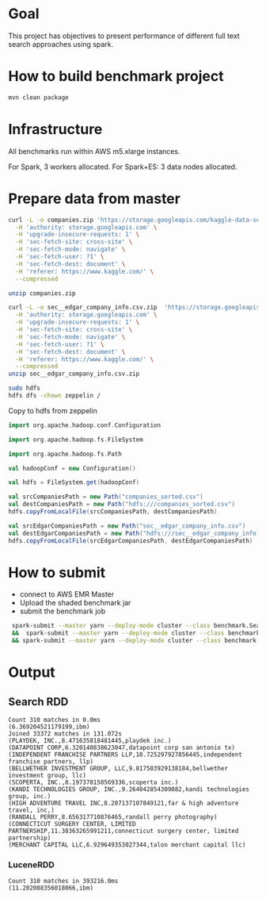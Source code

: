# Goal
This project has objectives to present performance of different
full text search approaches using spark.

# How to build benchmark project
```bash
mvn clean package
```

# Infrastructure
All benchmarks run within AWS m5.xlarge instances.

For Spark, 3 workers allocated.
For Spark+ES: 3 data nodes allocated.

# Prepare data from master
```sh
curl -L -o companies.zip 'https://storage.googleapis.com/kaggle-data-sets/189687%2F423331%2Fcompressed%2Fcompanies_sorted.csv.zip?GoogleAccessId=XXX' \
  -H 'authority: storage.googleapis.com' \
  -H 'upgrade-insecure-requests: 1' \
  -H 'sec-fetch-site: cross-site' \
  -H 'sec-fetch-mode: navigate' \
  -H 'sec-fetch-user: ?1' \
  -H 'sec-fetch-dest: document' \
  -H 'referer: https://www.kaggle.com/' \
  --compressed

unzip companies.zip

curl -L -o sec__edgar_company_info.csv.zip  'https://storage.googleapis.com/kaggle-data-sets/1538%2F913323%2Fcompressed%2Fsec__edgar_company_info.csv.zip?GoogleAccessId=XXXX' \
  -H 'authority: storage.googleapis.com' \
  -H 'upgrade-insecure-requests: 1' \
  -H 'sec-fetch-site: cross-site' \
  -H 'sec-fetch-mode: navigate' \
  -H 'sec-fetch-user: ?1' \
  -H 'sec-fetch-dest: document' \
  -H 'referer: https://www.kaggle.com/' \
  --compressed
unzip sec__edgar_company_info.csv.zip

sudo hdfs
hdfs dfs -chown zeppelin /
```

Copy to hdfs from zeppelin
```scala
import org.apache.hadoop.conf.Configuration

import org.apache.hadoop.fs.FileSystem

import org.apache.hadoop.fs.Path

val hadoopConf = new Configuration()

val hdfs = FileSystem.get(hadoopConf)

val srcCompaniesPath = new Path("companies_sorted.csv")
val destCompaniesPath = new Path("hdfs:///companies_sorted.csv")
hdfs.copyFromLocalFile(srcCompaniesPath, destCompaniesPath)

val srcEdgarCompaniesPath = new Path("sec__edgar_company_info.csv")
val destEdgarCompaniesPath = new Path("hdfs:///sec__edgar_company_info.csv")
hdfs.copyFromLocalFile(srcEdgarCompaniesPath, destEdgarCompaniesPath)
```

# How to submit

 * connect to AWS EMR Master
 * Upload the shaded benchmark jar
 * submit the benchmark job
 
````sh
 spark-submit --master yarn --deploy-mode cluster --class benchmark.SearchRDDBenchmark /tmp/benchmark/target/spark-search-benchmark-0.1.5-SNAPSHOT.jar \
 &&  spark-submit --master yarn --deploy-mode cluster --class benchmark.LuceneRDDBenchmark /tmp/benchmark/target/spark-search-benchmark-0.1.5-SNAPSHOT.jar \
 && spark-submit --master yarn --deploy-mode cluster --class benchmark.SparkRDDRegexBenchmark /tmp/benchmark/target/spark-search-benchmark-0.1.5-SNAPSHOT.jar
````

# Output

## Search RDD
````
Count 310 matches in 0.0ms
(6.369204521179199,ibm)
Joined 33372 matches in 131.072s
(PLAYDEK, INC.,8.471635818481445,playdek inc.)
(DATAPOINT CORP,6.320140838623047,datapoint corp san antonio tx)
(INDEPENDENT FRANCHISE PARTNERS LLP,10.725297927856445,independent franchise partners, llp)
(BELLWETHER INVESTMENT GROUP, LLC,9.817503929138184,bellwether investment group, llc)
(SCOPERTA, INC.,8.197378158569336,scoperta inc.)
(KANDI TECHNOLOGIES GROUP, INC.,9.264042854309082,kandi technologies group, inc.)
(HIGH ADVENTURE TRAVEL INC,8.207137107849121,far & high adventure travel, inc,)
(RANDALL PERRY,8.656317710876465,randall perry photography)
(CONNECTICUT SURGERY CENTER, LIMITED PARTNERSHIP,11.38363265991211,connecticut surgery center, limited partnership)
(MERCHANT CAPITAL LLC,6.929649353027344,talon merchant capital llc)
````

### LuceneRDD
````
Count 310 matches in 393216.0ms
(11.202088356018066,ibm)

````